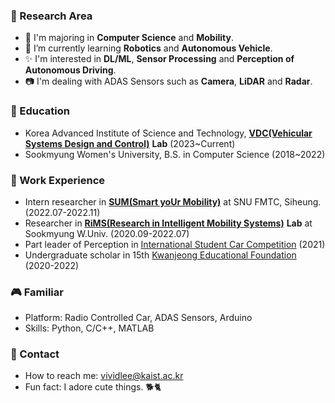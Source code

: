 
### 🔖 Research Area
- 🏫 I'm majoring in **Computer Science** and **Mobility**.
- 🚗 I’m currently learning **Robotics** and **Autonomous Vehicle**.
- ✨ I'm interested in **DL/ML**, **Sensor Processing** and **Perception of Autonomous Driving**.
- 📷 I'm dealing with ADAS Sensors such as **Camera**, **LiDAR** and **Radar**.

### 🏫 Education
- Korea Advanced Institute of Science and Technology, [**VDC(Vehicular Systems Design and Control)**](http://vdclab.kaist.ac.kr/) **Lab** (2023~Current)
- Sookmyung Women's University, B.S. in Computer Science (2018~2022)

### 🔑 Work Experience
- Intern researcher in [**SUM(Smart yoUr Mobility)**](http://www.smobi.ai/) at SNU FMTC, Siheung. (2022.07-2022.11)
- Researcher in [**RiMS(Research in Intelligent Mobility Systems)**](https://sites.google.com/view/drshin/home) **Lab** at Sookmyung W.Univ. (2020.09-2022.07)
- Part leader of Perception in [International Student Car Competition](https://carsa.kr/) (2021)
- Undergraduate scholar in 15th [Kwanjeong Educational Foundation](http://www.ikef.or.kr/) (2020-2022)


### 🎮 Familiar
- Platform: Radio Controlled Car, ADAS Sensors, Arduino
- Skills: Python, C/C++, MATLAB



### 📩 Contact

- How to reach me: vividlee@kaist.ac.kr
- Fun fact: I adore cute things. 🐕🐈
